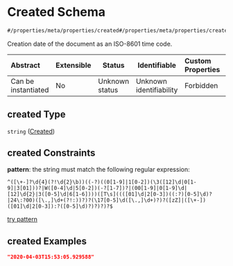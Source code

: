 # Created Schema

```txt
#/properties/meta/properties/created#/properties/meta/properties/created
```

Creation date of the document as an ISO-8601 time code.


| Abstract            | Extensible | Status         | Identifiable            | Custom Properties | Additional Properties | Access Restrictions | Defined In                                                           |
| :------------------ | ---------- | -------------- | ----------------------- | :---------------- | --------------------- | ------------------- | -------------------------------------------------------------------- |
| Can be instantiated | No         | Unknown status | Unknown identifiability | Forbidden         | Allowed               | none                | [tilt-schema.json\*](../out/tilt-schema.json "open original schema") |

## created Type

`string` ([Created](tilt-schema-properties-meta-properties-created.md))

## created Constraints

**pattern**: the string must match the following regular expression: 

```regexp
^([\+-]?\d{4}(?!\d{2}\b))((-?)((0[1-9]|1[0-2])(\3([12]\d|0[1-9]|3[01]))?|W([0-4]\d|5[0-2])(-?[1-7])?|(00[1-9]|0[1-9]\d|[12]\d{2}|3([0-5]\d|6[1-6])))([T\s]((([01]\d|2[0-3])((:?)[0-5]\d)?|24\:?00)([\.,]\d+(?!:))?)?(\17[0-5]\d([\.,]\d+)?)?([zZ]|([\+-])([01]\d|2[0-3]):?([0-5]\d)?)?)?)?$
```

[try pattern](https://regexr.com/?expression=%5E(%5B%5C%2B-%5D%3F%5Cd%7B4%7D(%3F!%5Cd%7B2%7D%5Cb))((-%3F)((0%5B1-9%5D%7C1%5B0-2%5D)(%5C3(%5B12%5D%5Cd%7C0%5B1-9%5D%7C3%5B01%5D))%3F%7CW(%5B0-4%5D%5Cd%7C5%5B0-2%5D)(-%3F%5B1-7%5D)%3F%7C(00%5B1-9%5D%7C0%5B1-9%5D%5Cd%7C%5B12%5D%5Cd%7B2%7D%7C3(%5B0-5%5D%5Cd%7C6%5B1-6%5D)))(%5BT%5Cs%5D(((%5B01%5D%5Cd%7C2%5B0-3%5D)((%3A%3F)%5B0-5%5D%5Cd)%3F%7C24%5C%3A%3F00)(%5B%5C.%2C%5D%5Cd%2B(%3F!%3A))%3F)%3F(%5C17%5B0-5%5D%5Cd(%5B%5C.%2C%5D%5Cd%2B)%3F)%3F(%5BzZ%5D%7C(%5B%5C%2B-%5D)(%5B01%5D%5Cd%7C2%5B0-3%5D)%3A%3F(%5B0-5%5D%5Cd)%3F)%3F)%3F)%3F%24 "try regular expression with regexr.com")

## created Examples

```json
"2020-04-03T15:53:05.929588"
```
